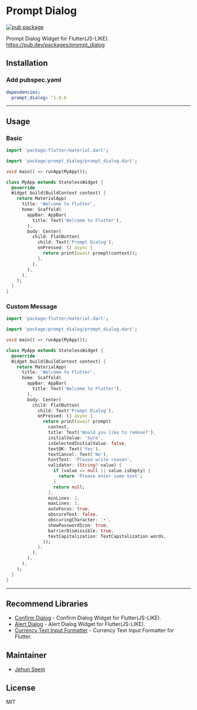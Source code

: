 # Prompt Dialog

[![pub package](https://img.shields.io/pub/v/prompt_dialog.svg)](https://pub.dartlang.org/packages/prompt_dialog)

Prompt Dialog Widget for Flutter(JS-LIKE).
https://pub.dev/packages/prompt_dialog

## Installation

### Add pubspec.yaml
``` yaml
dependencies:
  prompt_dialog: ^1.0.6
```
---
## Usage

### Basic
``` dart
import 'package:flutter/material.dart';

import 'package:prompt_dialog/prompt_dialog.dart';

void main() => runApp(MyApp());

class MyApp extends StatelessWidget {
  @override
  Widget build(BuildContext context) {
    return MaterialApp(
      title: 'Welcome to Flutter',
      home: Scaffold(
        appBar: AppBar(
          title: Text('Welcome to Flutter'),
        ),
        body: Center(
          child: FlatButton(
            child: Text('Prompt Dialog'),
            onPressed: () async {
              return print(await prompt(context));
            },
          ),
        ),
      ),
    );
  }
}
```

### Custom Message
``` dart
import 'package:flutter/material.dart';

import 'package:prompt_dialog/prompt_dialog.dart';

void main() => runApp(MyApp());

class MyApp extends StatelessWidget {
  @override
  Widget build(BuildContext context) {
    return MaterialApp(
      title: 'Welcome to Flutter',
      home: Scaffold(
        appBar: AppBar(
          title: Text('Welcome to Flutter'),
        ),
        body: Center(
          child: FlatButton(
            child: Text('Prompt Dialog'),
            onPressed: () async {
              return print(await prompt(
                context,
                title: Text('Would you like to remove?'),
                initialValue: 'Sure',
                isSelectedInitialValue: false,
                textOK: Text('Yes'),
                textCancel: Text('No'),
                hintText: 'Please write reason',
                validator: (String? value) {
                  if (value == null || value.isEmpty) {
                    return 'Please enter some text';
                  }
                  return null;
                },
                minLines: 1,
                maxLines: 3,
                autoFocus: true,
                obscureText: false,
                obscuringCharacter: '•',
                showPasswordIcon: true,
                barrierDismissible: true,
                textCapitalization: TextCapitalization.words,
              ));
            },
          ),
        ),
      ),
    );
  }
}
```
---
## Recommend Libraries

- [Confirm Dialog](https://github.com/gtgalone/confirm_dialog) - Confirm Dialog Widget for Flutter(JS-LIKE).
- [Alert Dialog](https://github.com/gtgalone/alert_dialog) - Alert Dialog Widget for Flutter(JS-LIKE).
- [Currency Text Input Formatter](https://github.com/gtgalone/currency_text_input_formatter) - Currency Text Input Formatter for Flutter.

## Maintainer

- [Jehun Seem](https://github.com/gtgalone)

## License

MIT
